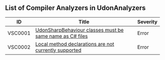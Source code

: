 ## List of Compiler Analyzers in UdonAnalyzers

| ID      | Title                                                                     | Severity | 
| ------- | ------------------------------------------------------------------------- | -------- | 
| VSC0001 | [UdonSharpBehaviour classes must be same name as C\# files](./VSC0001.md) | Error    | 
| VSC0002 | [Local method declarations are not currently supported](./VSC0002.md)     | Error    | 


